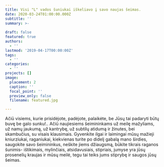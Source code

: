 ```yaml
---
title: Visi "L" vados šuniukai iškeliavo į savo naujas šeimas.
date: 2020-03-24T01:00:00.000Z
subtitle: ''
summary: >-
  
draft: false
featured: true
authors:
  - ''
lastmod: '2019-04-17T00:00:00Z'
tags:
  - ''
categories:
  - ''
projects: []
image:
  placement: 2
  caption: ''
  focal_point: ''
  preview_only: false
  filename: featured.jpg

---
```


Ačiū visiems, kurie prisidėjote, padėjote, palaikėte, be Jūsų tai padaryti būtų buvę be galo sunku!.. Ačiū naujiesiems šeimininkams už meilę mažyliams, už namų jaukumą, už kantrybę, už subtilų atidumą ir žinutes, bei skambučius, su visais klausimais.
Gyvenkite ilgai ir laimingai mūsų mažieji kniurziukai, raganiukai, kiekvienas turite po didelį gabalą mano širdies, saugokite savo šeimininkus, neškite jiems džiaugsmą, būkite tikrais raganos šunimis- ištikimais, mylinčiais, atsidavusiais, stipriais, jumyse yra jūsų prosenelių kraujas ir mūsų meilė, tegu tai teiks jums stiprybę ir saugos jūsų šeimas.